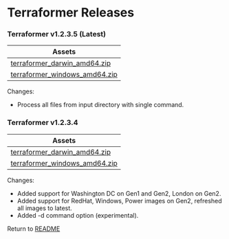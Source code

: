 # Terraformer Releases

### Terraformer v1.2.3.5 (Latest)

| Assets |
| --- |
| [terraformer_darwin_amd64.zip](https://github.com/ibm-cloud-architecture/terraformer/raw/master/releases/download/v1.2.3.5/terraformer_darwin_amd64.zip) |
| [terraformer_windows_amd64.zip](https://github.com/ibm-cloud-architecture/terraformer/raw/master/releases/download/v1.2.3.5/terraformer_windows_amd64.zip) |

Changes:
- Process all files from input directory with single command.

### Terraformer v1.2.3.4

| Assets |
| --- |
| [terraformer_darwin_amd64.zip](https://github.com/ibm-cloud-architecture/terraformer/raw/master/releases/download/v1.2.3.4/terraformer_darwin_amd64.zip) |
| [terraformer_windows_amd64.zip](https://github.com/ibm-cloud-architecture/terraformer/raw/master/releases/download/v1.2.3.4/terraformer_windows_amd64.zip) |

Changes:
- Added support for Washington DC on Gen1 and Gen2, London on Gen2.
- Added support for RedHat, Windows, Power images on Gen2, refreshed all images to latest.
- Added -d command option (experimental).

Return to [README](/README.md)
